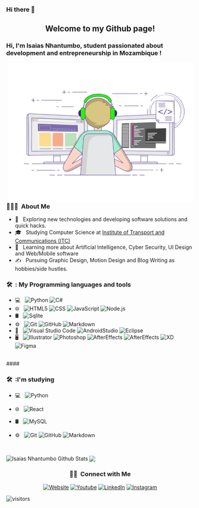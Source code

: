 ### Hi there 👋

<h2 align=center>Welcome to my Github page! </h2>

### Hi, I'm Isaias Nhantumbo, student passionated about development and entrepreneurship in Mozambique !

<img align="right" alt="GIF" src="https://raw.githubusercontent.com/devSouvik/devSouvik/master/gif3.gif" width="500"/>

<h3> 👨🏻‍💻 &nbsp;About Me </h3>

- 🤔 &nbsp; Exploring new technologies and developing software solutions and quick hacks.
- 🎓 &nbsp; Studying Computer Science at
  <a target_blank href="https://www.itc.ac.mz">Institute of Transport and Communications (ITC)</a>
- 🌱 &nbsp; Learning more about Artificial Intelligence, Cyber Security, UI Design and Web/Mobile software 
- ✍️ &nbsp; Pursuing Graphic Design, Motion Design and Blog Writing as hobbies/side hustles.

#### <h3> 🛠 &nbsp;: My Programming languages and tools</h3>

- 💻 &nbsp;
  ![Python](https://img.shields.io/badge/-Flutter-333333?style=flat&logo=flutter)
  ![C#](https://img.shields.io/badge/-CSharp-333333?style=flat&logo=C#%2B%2B&logoColor=00599C)
- 🌐 &nbsp;
  ![HTML5](https://img.shields.io/badge/-HTML5-333333?style=flat&logo=HTML5)
  ![CSS](https://img.shields.io/badge/-CSS-333333?style=flat&logo=CSS3&logoColor=1572B6)
  ![JavaScript](https://img.shields.io/badge/-JavaScript-333333?style=flat&logo=javascript)
  ![Node.js](https://img.shields.io/badge/-Node.js-333333?style=flat&logo=node.js)
- 🛢 &nbsp;
  ![Sqlite](https://img.shields.io/badge/-Sqlite-333333?style=flat&logo=sqlite)
- ⚙️ &nbsp;
  ![Git](https://img.shields.io/badge/-Git-333333?style=flat&logo=git)
  ![GitHub](https://img.shields.io/badge/-GitHub-333333?style=flat&logo=github)
  ![Markdown](https://img.shields.io/badge/-Markdown-333333?style=flat&logo=markdown)
- 🔧 &nbsp;
  ![Visual Studio Code](https://img.shields.io/badge/-Visual%20Studio%20Code-333333?style=flat&logo=visual-studio-code&logoColor=007ACC)
  ![AndroidStudio](https://img.shields.io/badge/-Android_Studio-333333?style=flat&logo=android)
  ![Eclipse](https://img.shields.io/badge/-Eclipse-333333?style=flat&logo=eclipse-ide&logoColor=2C2255)
- 🖥 &nbsp;
  ![Illustrator](https://img.shields.io/badge/-Illustrator-333333?style=flat&logo=adobe-illustrator)
  ![Photoshop](https://img.shields.io/badge/-Photoshop-333333?style=flat&logo=adobe-photoshop)
  ![AfterEffects](https://img.shields.io/badge/-After_Efects-333333?style=flat&logo=adobe-after-effects)
  ![AfterEffects](https://img.shields.io/badge/-Premiere_Pro-333333?style=flat&logo=adobe-Premiere-Pro)
![XD](https://img.shields.io/badge/-XD-333333?style=flat&logo=adobe-Xd)
![Figma](https://img.shields.io/badge/-Figma-333333?style=flat&logo=figma)

<br/>
#### <h3> 🛠 &nbsp;:I'm studying

</h3>

- 💻 &nbsp;
  ![Python](https://img.shields.io/badge/-Python-333333?style=flat&logo=python)
- 🌐 &nbsp;
  ![React](https://img.shields.io/badge/-React-333333?style=flat&logo=react)
- 🛢 &nbsp;
  ![MySQL](https://img.shields.io/badge/-MySQL-333333?style=flat&logo=mysql)

- ⚙️ &nbsp;
  ![Git](https://img.shields.io/badge/-Git-333333?style=flat&logo=git)
  ![GitHub](https://img.shields.io/badge/-GitHub-333333?style=flat&logo=github)
  ![Markdown](https://img.shields.io/badge/-Markdown-333333?style=flat&logo=markdown)

<br/>

<p>
	<img align="center" src="https://github-readme-stats.vercel.app/api?username=isaias-nhantumbo&include_all_commits=true&count_private=true&show_icons=true&line_height=20&title_color=7A7ADB&icon_color=2234AE&text_color=D3D3D3&bg_color=0,000000,130F40" alt="Isaias Nhantumbo Github Stats">

  <img align="center" src="https://github-readme-stats.vercel.app/api/top-langs/?username=isaias-nhantumbo&layout=compact&show_icons=true&hide_border=true&theme=radical&title_color=8E2DE2&text_color=fff" />

</p>
<h3 align="center"> 🤝🏻 &nbsp;Connect with Me </h3>

<p align="center">
<a href="https://isaias-nhantumbo.github.io/"><img alt="Website" src="https://img.shields.io/badge/Website-isaias_nhantumbo-blue?style=flat-square&logo=google-chrome"></a>
<a href="https://www.youtube.com/channel/UCOyeYkH0MwJ6RrXTcEFFdAQ?view_as=subscriber"><img alt="Youtube" src="https://img.shields.io/badge/Channel-Isaias_Inside-blue?style=flat-square&logo=youtube"></a>
<a href="https://www.linkedin.com/in/isaias-nhantumbo-junior-733bb619b/"><img alt="LinkedIn" src="https://img.shields.io/badge/LinkedIn-Isaias%20Nhantumbo%20Junior-green?style=flat-square&logo=linkedin"></a>
<a href="https://www.instagram.com/isaias_here/"><img alt="Instagram" src="https://img.shields.io/badge/Instagram-isaias__here_-blue??style=for-the-badge&logo=instagram"></a>

![visitors](https://visitor-badge.glitch.me/badge?page_id=isaias-nhantumbo.isaias-nhantumbo)

</p>
